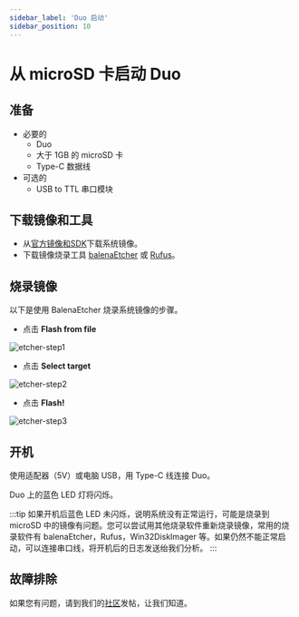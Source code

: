 ```yaml
---
sidebar_label: 'Duo 启动'
sidebar_position: 10
---
```


# 从 microSD 卡启动 Duo

## 准备

- 必要的
  - Duo
  - 大于 1GB 的 microSD 卡
  - Type-C 数据线
- 可选的
  - USB to TTL 串口模块

## 下载镜像和工具

- 从[官方镜像和SDK](https://milkv.io/docs/duo/resources/image-sdk)下载系统镜像。
- 下载镜像烧录工具 [balenaEtcher](https://etcher.balena.io/) 或 [Rufus](https://rufus.ie/en/)。

## 烧录镜像

以下是使用 BalenaEtcher 烧录系统镜像的步骤。

- 点击 **Flash from file**

![etcher-step1](/docs/duo/etcher-step1.png)

- 点击 **Select target**

![etcher-step2](/docs/duo/etcher-step2.png)

- 点击 **Flash!**

![etcher-step3](/docs/duo/etcher-step3.png)

## 开机

使用适配器（5V）或电脑 USB，用 Type-C 线连接 Duo。

Duo 上的蓝色 LED 灯将闪烁。

:::tip
如果开机后蓝色 LED 未闪烁，说明系统没有正常运行，可能是烧录到 microSD 中的镜像有问题。您可以尝试用其他烧录软件重新烧录镜像，常用的烧录软件有 balenaEtcher，Rufus，Win32DiskImager 等。如果仍然不能正常启动，可以连接串口线，将开机后的日志发送绐我们分析。
:::

## 故障排除

如果您有问题，请到我们的[社区](https://community.milkv.io/)发帖，让我们知道。
